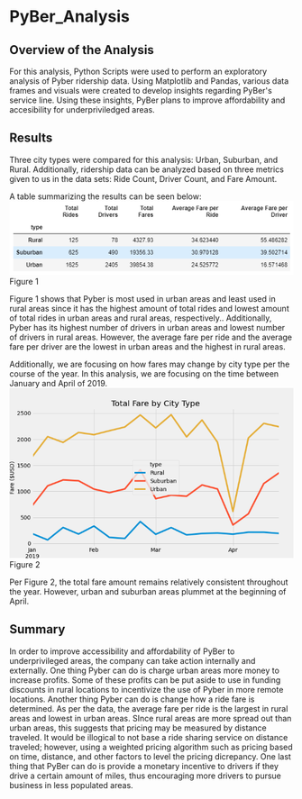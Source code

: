 # PyBer_Analysis
## Overview of the Analysis
For this analysis, Python Scripts were used to perform an exploratory analysis of Pyber ridership data. Using Matplotlib and Pandas, various data frames and visuals were created to develop insights regarding PyBer's service line. Using these insights, PyBer plans to improve affordability and accesibility for underpriviledged areas. 

## Results
Three city types were compared for this analysis: Urban, Suburban, and Rural. Additionally, ridership data can be analyzed based on three metrics given to us in the data sets: Ride Count, Driver Count, and Fare Amount.

A table summarizing the results can be seen below:
![PyBerSummaryTable](PyBerSummaryTable.PNG)
<br>Figure 1

Figure 1 shows that Pyber is most used in urban areas and least used in rural areas since it has the highest amount of total rides and lowest amount of total rides in urban areas and rural areas, respectively.. Additionally, Pyber has its highest number of drivers in urban areas and lowest number of drivers in rural areas. However, the average fare per ride and the average fare per driver are the lowest in urban areas and the highest in rural areas.

Additionally, we are focusing on how fares may change by city type per the course of the year. In this analysis, we are focusing on the time between January and April of 2019.
![Pyber_fare_summary.png](PyBer_fare_summary.png)
<br>Figure 2
 
 Per Figure 2, the total fare amount remains relatively consistent throughout the year. However, urban and suburban areas plummet at the beginning of April.


## Summary
In order to improve accessibility and affordability of PyBer to underprivileged areas, the company can take action internally and externally. One thing Pyber can do is charge urban areas more money to increase profits. Some of these profits can be put aside to use in funding  discounts in rural locations to incentivize the use of Pyber in more remote locations. Another thing Pyber can do is change how a ride fare is determined. As per the data, the average fare per ride is the largest in rural areas and lowest in urban areas. SInce rural areas are more spread out than urban areas, this suggests that pricing may be measured by distance traveled. It would be illogical to not base a ride sharing service on distance traveled; however, using a weighted pricing algorithm such as pricing based on time, distance, and other factors to level the pricing dicrepancy. One last thing that PyBer can do is provide a monetary incentive to drivers if they drive a certain amount of miles, thus encouraging more drivers to pursue business in less populated areas.
